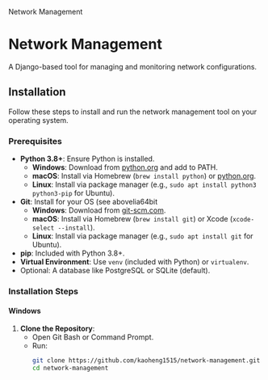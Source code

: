 Network Management
# Network Management

A Django-based tool for managing and monitoring network configurations.

## Installation

Follow these steps to install and run the network management tool on your operating system.

### Prerequisites
- **Python 3.8+**: Ensure Python is installed.
  - **Windows**: Download from [python.org](https://www.python.org) and add to PATH.
  - **macOS**: Install via Homebrew (`brew install python`) or [python.org](https://www.python.org).
  - **Linux**: Install via package manager (e.g., `sudo apt install python3 python3-pip` for Ubuntu).
- **Git**: Install for your OS (see abovelia64bit
  - **Windows**: Download from [git-scm.com](https://git-scm.com).
  - **macOS**: Install via Homebrew (`brew install git`) or Xcode (`xcode-select --install`).
  - **Linux**: Install via package manager (e.g., `sudo apt install git` for Ubuntu).
- **pip**: Included with Python 3.8+.
- **Virtual Environment**: Use `venv` (included with Python) or `virtualenv`.
- Optional: A database like PostgreSQL or SQLite (default).

### Installation Steps

#### Windows
1. **Clone the Repository**:
   - Open Git Bash or Command Prompt.
   - Run:
     ```bash
     git clone https://github.com/kaoheng1515/network-management.git
     cd network-management
